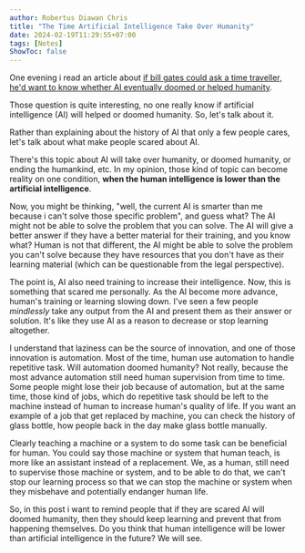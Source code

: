 ```yaml
---
author: Robertus Diawan Chris
title: "The Time Artificial Intelligence Take Over Humanity"
date: 2024-02-19T11:29:55+07:00
tags: [Notes]
ShowToc: false
---
```


One evening i read an article about [if bill gates could ask a time traveller,
he'd want to know whether AI eventually doomed or helped
humanity](https://finance.yahoo.com/news/bill-gates-could-ask-time-152241140.html).

Those question is quite interesting, no one really know if artificial
intelligence (AI) will helped or doomed humanity. So, let's talk about it.

Rather than explaining about the history of AI that only a few people cares,
let's talk about what make people scared about AI.

There's this topic about AI will take over humanity, or doomed humanity, or
ending the humankind, etc. In my opinion, those kind of topic can become reality
on one condition, **when the human intelligence is lower than the artificial
intelligence**.

Now, you might be thinking, "well, the current AI is smarter than me because i
can't solve those specific problem", and guess what? The AI might not be able
to solve the problem that you can solve. The AI will give a better answer if
they have a better material for their training, and you know what? Human is
not that different, the AI might be able to solve the problem you can't solve
because they have resources that you don't have as their learning material
(which can be questionable from the legal perspective).

The point is, AI also need training to increase their intelligence. Now, this
is something that scared me personally. As the AI become more advance, human's
training or learning slowing down. I've seen a few people *mindlessly* take
any output from the AI and present them as their answer or solution. It's like
they use AI as a reason to decrease or stop learning altogether.

I understand that laziness can be the source of innovation, and one of those
innovation is automation. Most of the time, human use automation to handle
repetitive task. Will automation doomed humanity? Not really, because the most
advance automation still need human supervision from time to time. Some people
might lose their job because of automation, but at the same time, those kind
of jobs, which do repetitive task should be left to the machine instead of
human to increase human's quality of life. If you want an example of a job
that get replaced by machine, you can check the history of glass bottle, how
people back in the day make glass bottle manually.

Clearly teaching a machine or a system to do some task can be beneficial for
human. You could say those machine or system that human teach, is more like an
assistant instead of a replacement. We, as a human, still need to supervise those
machine or system, and to be able to do that, we can't stop our learning process
so that we can stop the machine or system when they misbehave and potentially
endanger human life.

So, in this post i want to remind people that if they are scared AI will
doomed humanity, then they should keep learning and prevent that from
happening themselves. Do you think that human intelligence will be lower than
artificial intelligence in the future? We will see.
